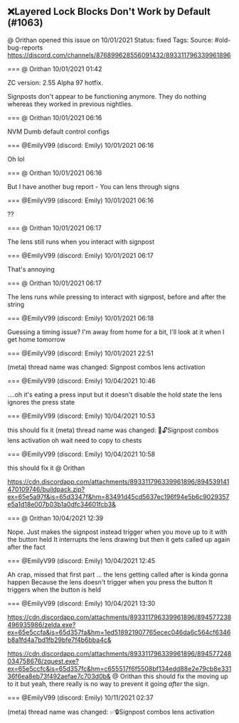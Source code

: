 ## ❌Layered Lock Blocks Don't Work by Default (#1063)
@ Orithan opened this issue on 10/01/2021
Status: fixed
Tags: 
Source: #old-bug-reports https://discord.com/channels/876899628556091432/893311796339961896


=== @ Orithan 10/01/2021 01:42

ZC version: 2.55 Alpha 97 hotfix.

Signposts don't appear to be functioning anymore. They do nothing whereas they worked in previous nightlies.

=== @ Orithan 10/01/2021 06:16

NVM
Dumb default control configs

=== @EmilyV99 (discord: Emily) 10/01/2021 06:16

Oh lol

=== @ Orithan 10/01/2021 06:16

But I have another bug report - You can lens through signs

=== @EmilyV99 (discord: Emily) 10/01/2021 06:16

??

=== @ Orithan 10/01/2021 06:17

The lens still runs when you interact with signpost

=== @EmilyV99 (discord: Emily) 10/01/2021 06:17

That's annoying

=== @ Orithan 10/01/2021 06:17

The lens runs while pressing to interact with signpost, before and after the string

=== @EmilyV99 (discord: Emily) 10/01/2021 06:18

Guessing a timing issue?
I'm away from home for a bit, I'll look at it when I get home tomorrow

=== @EmilyV99 (discord: Emily) 10/01/2021 22:51

(meta) thread name was changed: Signpost combos lens activation

=== @EmilyV99 (discord: Emily) 10/04/2021 10:46

....oh
it's eating a press input
but it doesn't disable the hold state
the lens ignores the press state

=== @EmilyV99 (discord: Emily) 10/04/2021 10:53

this should fix it
(meta) thread name was changed: 💊🔓Signpost combos lens activation
oh wait
need to copy to chests

=== @EmilyV99 (discord: Emily) 10/04/2021 10:58

this should fix it @ Orithan

https://cdn.discordapp.com/attachments/893311796339961896/894539141470109746/buildpack.zip?ex=65e5a97f&is=65d3347f&hm=83491d45cd5637ec196f94e5b6c9029357e5a1d18e007b03b1a0dfc34601fcb3&

=== @ Orithan 10/04/2021 12:39

Nope. Just makes the signpost instead trigger when you move up to it with the button held
It interrupts the lens drawing but then it gets called up again after the fact

=== @EmilyV99 (discord: Emily) 10/04/2021 12:45

Ah crap, missed that first part
... the lens getting called after is kinda gonna happen
Because the lens doesn't trigger when you press the button
It triggers when the button is held

=== @EmilyV99 (discord: Emily) 10/04/2021 13:30


https://cdn.discordapp.com/attachments/893311796339961896/894577238496935986/zelda.exe?ex=65e5ccfa&is=65d357fa&hm=1ed518921907765ecec046da6c564cf6346b8a1fd4a7bd1fb29bfe7f4b6bba4c&

https://cdn.discordapp.com/attachments/893311796339961896/894577248034758676/zquest.exe?ex=65e5ccfc&is=65d357fc&hm=c655517f6f5508bf134edd88e2e79cb8e33136f6ea8eb73f492aefae7c703d0b&
@ Orithan this should fix the moving up to it
but yeah, there really is no way to prevent it going *after* the sign.

=== @EmilyV99 (discord: Emily) 10/11/2021 02:37

(meta) thread name was changed: ✅🔒Signpost combos lens activation
